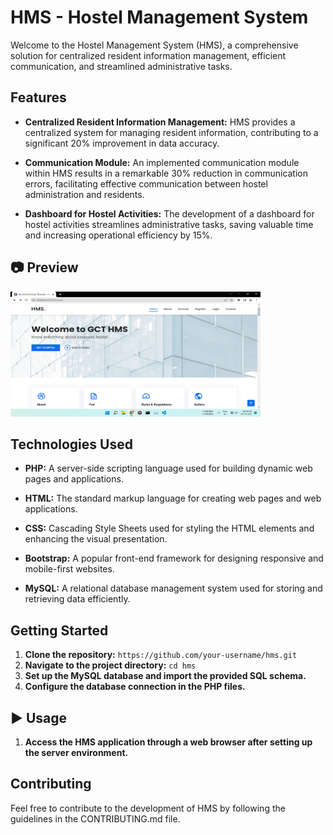 # HMS - Hostel Management System

Welcome to the Hostel Management System (HMS), a comprehensive solution for centralized resident information management, efficient communication, and streamlined administrative tasks.

##  Features

- **Centralized Resident Information Management:** HMS provides a centralized system for managing resident information, contributing to a significant 20% improvement in data accuracy.

- **Communication Module:** An implemented communication module within HMS results in a remarkable 30% reduction in communication errors, facilitating effective communication between hostel administration and residents.

- **Dashboard for Hostel Activities:** The development of a dashboard for hostel activities streamlines administrative tasks, saving valuable time and increasing operational efficiency by 15%.

## 📷 Preview

<div classname="d-flex flex-row">
  <img src="/meal/Screenshot (16).png" alt="TicketMate Preview" width="400" height="200">
</div>
  
##  Technologies Used

- **PHP:** A server-side scripting language used for building dynamic web pages and applications.

- **HTML:** The standard markup language for creating web pages and web applications.

- **CSS:** Cascading Style Sheets used for styling the HTML elements and enhancing the visual presentation.

- **Bootstrap:** A popular front-end framework for designing responsive and mobile-first websites.

- **MySQL:** A relational database management system used for storing and retrieving data efficiently.

##  Getting Started

1. **Clone the repository:** `https://github.com/your-username/hms.git`
2. **Navigate to the project directory:** `cd hms`
3. **Set up the MySQL database and import the provided SQL schema.**
4. **Configure the database connection in the PHP files.**

## ▶️ Usage

1. **Access the HMS application through a web browser after setting up the server environment.**

## Contributing

Feel free to contribute to the development of HMS by following the guidelines in the CONTRIBUTING.md file.

